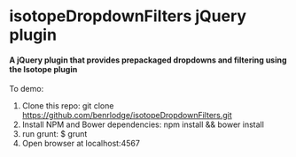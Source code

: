 # isotopeDropdownFilters jQuery plugin

#### A jQuery plugin that provides prepackaged dropdowns and filtering using the Isotope plugin

To demo:

1. Clone this repo: git clone https://github.com/benrlodge/isotopeDropdownFilters.git
2. Install NPM and Bower dependencies: npm install && bower install
3. run grunt: $ grunt
4. Open browser at localhost:4567